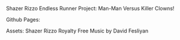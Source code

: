 Shazer Rizzo Endless Runner Project: Man-Man Versus Killer Clowns!

Github Pages:


Assets: Shazer Rizzo
Royalty Free Music by David Fesliyan
